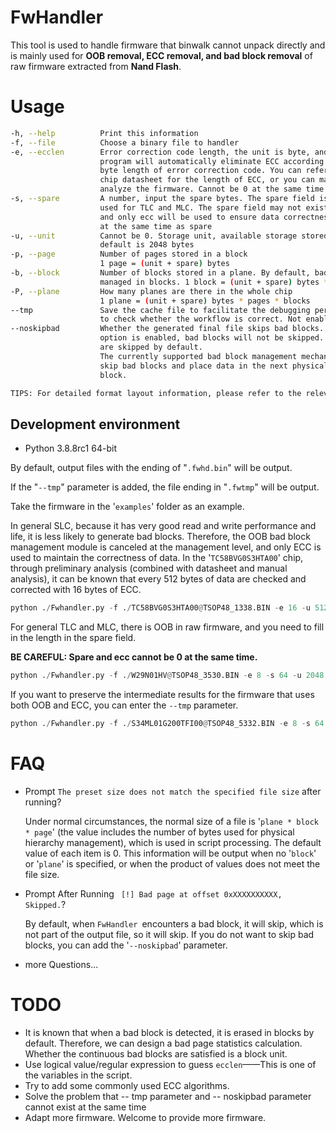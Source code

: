 # FwHandler

This tool is used to handle firmware that binwalk cannot unpack directly and is mainly used for **OOB removal, ECC removal, and bad block removal** of raw firmware extracted from **Nand Flash**. 

# Usage

```bash
-h, --help          Print this information
-f, --file          Choose a binary file to handler
-e, --ecclen        Error correction code length, the unit is byte, and the 
                    program will automatically eliminate ECC according to the 
                    byte length of error correction code. You can refer to the 
                    chip datasheet for the length of ECC, or you can manually 
                    analyze the firmware. Cannot be 0 at the same time as ecclean
-s, --spare         A number, input the spare bytes. The spare field is generally 
                    used for TLC and MLC. The spare field may not exist in SLC, 
                    and only ecc will be used to ensure data correctness. Cannot be 0 
                    at the same time as spare
-u, --unit          Cannot be 0. Storage unit, available storage stored in one page, 
                    default is 2048 bytes
-p, --page          Number of pages stored in a block
                    1 page = (unit + spare) bytes
-b, --block         Number of blocks stored in a plane. By default, bad blocks are 
                    managed in blocks. 1 block = (unit + spare) bytes * page
-P, --plane         How many planes are there in the whole chip
                    1 plane = (unit + spare) bytes * pages * blocks
--tmp               Save the cache file to facilitate the debugging personnel 
                    to check whether the workflow is correct. Not enabled by default
--noskipbad         Whether the generated final file skips bad blocks. If this 
                    option is enabled, bad blocks will not be skipped. Bad blocks
                    are skipped by default. 
                    The currently supported bad block management mechanism is to 
                    skip bad blocks and place data in the next physically available 
                    block.

TIPS: For detailed format layout information, please refer to the relevant datasheet.
```

## Development environment

- Python 3.8.8rc1 64-bit

By default, output files with the ending of "`.fwhd.bin`" will be output.

If the "`--tmp`" parameter is added, the file ending in "`.fwtmp`" will be output.

Take the firmware in the '`examples`' folder as an example.

In general SLC, because it has very good read and write performance and life, it is less likely to generate bad blocks. Therefore, the OOB bad block management module is canceled at the management level, and only ECC is used to maintain the correctness of data. In the '`TC58BVG0S3HTA00`' chip, through preliminary analysis (combined with datasheet and manual analysis), it can be known that every 512 bytes of data are checked and corrected with 16 bytes of ECC.

```python
python ./Fwhandler.py -f ./TC58BVG0S3HTA00@TSOP48_1338.BIN -e 16 -u 512
```

For general TLC and MLC, there is OOB in raw firmware, and you need to fill in the length in the spare field.

**BE CAREFUL: Spare and ecc cannot be 0 at the same time.**

```python
python ./Fwhandler.py -f ./W29N01HV@TSOP48_3530.BIN -e 8 -s 64 -u 2048 --noskipbad
```

If you want to preserve the intermediate results for the firmware that uses both OOB and ECC, you can enter the `--tmp` parameter.

```python
python ./Fwhandler.py -f ./S34ML01G200TFI00@TSOP48_5332.BIN -e 8 -s 64 -u 2048 -b 64 -P 1024 --tmp
```

# FAQ

- Prompt `The preset size does not match the specified file size` after running?

    Under normal circumstances, the normal size of a file is '`plane * block * page`' (the value includes the number of bytes used for physical hierarchy management), which is used in script processing. The default value of each item is 0. This information will be output when no '`block`' or '`plane`' is specified, or when the product of values does not meet the file size.

- Prompt After Running ` [!] Bad page at offset 0xXXXXXXXXXX, Skipped.`?

    By default, when `FwHandler `encounters a bad block, it will skip, which is not part of the output file, so it will skip. If you do not want to skip bad blocks, you can add the '`--noskipbad`' parameter.

- more Questions...

# TODO

- It is known that when a bad block is detected, it is erased in blocks by default. Therefore, we can design a bad page statistics calculation. Whether the continuous bad blocks are satisfied is a block unit.
- Use logical value/regular expression to guess `ecclen`——This is one of the variables in the script.
- Try to add some commonly used ECC algorithms.
- Solve the problem that -- tmp parameter and -- noskipbad parameter cannot exist at the same time
- Adapt more firmware. Welcome to provide more firmware.